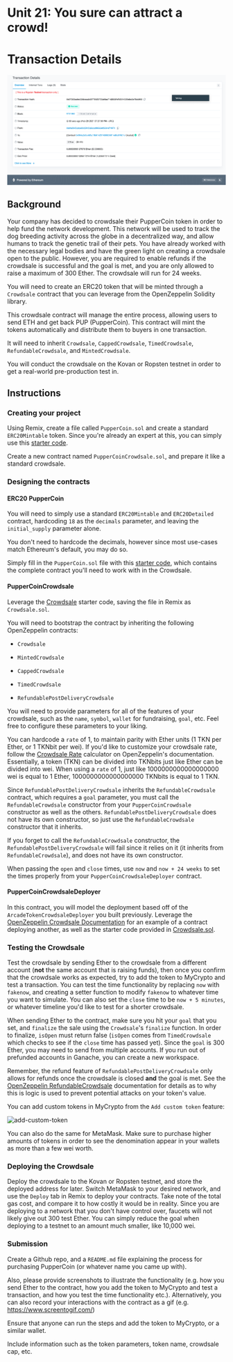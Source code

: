 # Unit 21: You sure can attract a crowd!

# Transaction Details
![crowd](Images/transaction_detail.png)

## Background

Your company has decided to crowdsale their PupperCoin token in order to help fund the network development.
This network will be used to track the dog breeding activity across the globe in a decentralized way, and allow humans to track the genetic trail of their pets. You have already worked with the necessary legal bodies and have the green light on creating a crowdsale open to the public. However, you are required to enable refunds if the crowdsale is successful and the goal is met, and you are only allowed to raise a maximum of 300 Ether. The crowdsale will run for 24 weeks.

You will need to create an ERC20 token that will be minted through a `Crowdsale` contract that you can leverage from the OpenZeppelin Solidity library.

This crowdsale contract will manage the entire process, allowing users to send ETH and get back PUP (PupperCoin).
This contract will mint the tokens automatically and distribute them to buyers in one transaction.

It will need to inherit `Crowdsale`, `CappedCrowdsale`, `TimedCrowdsale`, `RefundableCrowdsale`, and `MintedCrowdsale`.

You will conduct the crowdsale on the Kovan or Ropsten testnet in order to get a real-world pre-production test in.

## Instructions

### Creating your project

Using Remix, create a file called `PupperCoin.sol` and create a standard `ERC20Mintable` token. Since you're already an expert at this, you can simply use this [starter code](../Starter-Code/PupperCoin.sol).

Create a new contract named `PupperCoinCrowdsale.sol`, and prepare it like a standard crowdsale.

### Designing the contracts

#### ERC20 PupperCoin

You will need to simply use a standard `ERC20Mintable` and `ERC20Detailed` contract, hardcoding `18` as the `decimals` parameter, and leaving the `initial_supply` parameter alone.

You don't need to hardcode the decimals, however since most use-cases match Ethereum's default, you may do so.

Simply fill in the `PupperCoin.sol` file with this [starter code](../Starter-Code/PupperCoin.sol), which contains the complete contract you'll need to work with in the Crowdsale.

#### PupperCoinCrowdsale

Leverage the [Crowdsale](../Starter-Code/Crowdsale.sol) starter code, saving the file in Remix as `Crowdsale.sol`.

You will need to bootstrap the contract by inheriting the following OpenZeppelin contracts:

* `Crowdsale`

* `MintedCrowdsale`

* `CappedCrowdsale`

* `TimedCrowdsale`

* `RefundablePostDeliveryCrowdsale`

You will need to provide parameters for all of the features of your crowdsale, such as the `name`, `symbol`, `wallet` for fundraising, `goal`, etc. Feel free to configure these parameters to your liking.

You can hardcode a `rate` of 1, to maintain parity with Ether units (1 TKN per Ether, or 1 TKNbit per wei). If you'd like to customize your crowdsale rate, follow the [Crowdsale Rate](https://docs.openzeppelin.com/contracts/2.x/crowdsales#crowdsale-rate) calculator on OpenZeppelin's documentation. Essentially, a token (TKN) can be divided into TKNbits just like Ether can be divided into wei. When using a `rate` of 1, just like 1000000000000000000 wei is equal to 1 Ether, 1000000000000000000 TKNbits is equal to 1 TKN.

Since `RefundablePostDeliveryCrowdsale` inherits the `RefundableCrowdsale` contract, which requires a `goal` parameter, you must call the `RefundableCrowdsale` constructor from your `PupperCoinCrowdsale` constructor as well as the others. `RefundablePostDeliveryCrowdsale` does not have its own constructor, so just use the `RefundableCrowdsale` constructor that it inherits.

If you forget to call the `RefundableCrowdsale` constructor, the `RefundablePostDeliveryCrowdsale` will fail since it relies on it (it inherits from `RefundableCrowdsale`), and does not have its own constructor.

When passing the `open` and `close` times, use `now` and `now + 24 weeks` to set the times properly from your `PupperCoinCrowdsaleDeployer` contract.

#### PupperCoinCrowdsaleDeployer

In this contract, you will model the deployment based off of the `ArcadeTokenCrowdsaleDeployer` you built previously. Leverage the [OpenZeppelin Crowdsale Documentation](https://docs.openzeppelin.com/contracts/2.x/crowdsales) for an example of a contract deploying another, as well as the starter code provided in [Crowdsale.sol](../Starter-Code/Crowdsale.sol).

### Testing the Crowdsale

Test the crowdsale by sending Ether to the crowdsale from a different account (**not** the same account that is raising funds), then once you confirm that the crowdsale works as expected, try to add the token to MyCrypto and test a transaction. You can test the time functionality by replacing `now` with `fakenow`, and creating a setter function to modify `fakenow` to whatever time you want to simulate. You can also set the `close` time to be `now + 5 minutes`, or whatever timeline you'd like to test for a shorter crowdsale.

When sending Ether to the contract, make sure you hit your `goal` that you set, and `finalize` the sale using the `Crowdsale`'s `finalize` function. In order to finalize, `isOpen` must return false (`isOpen` comes from `TimedCrowdsale` which checks to see if the `close` time has passed yet). Since the `goal` is 300 Ether, you may need to send from multiple accounts. If you run out of prefunded accounts in Ganache, you can create a new workspace.

Remember, the refund feature of `RefundablePostDeliveryCrowdsale` only allows for refunds once the crowdsale is closed **and** the goal is met. See the [OpenZeppelin RefundableCrowdsale](https://docs.openzeppelin.com/contracts/2.x/api/crowdsale#RefundableCrowdsale) documentation for details as to why this is logic is used to prevent potential attacks on your token's value.

You can add custom tokens in MyCrypto from the `Add custom token` feature:

![add-custom-token](https://i.imgur.com/p1wwXQ9.png)

You can also do the same for MetaMask. Make sure to purchase higher amounts of tokens in order to see the denomination appear in your wallets as more than a few wei worth.

### Deploying the Crowdsale

Deploy the crowdsale to the Kovan or Ropsten testnet, and store the deployed address for later. Switch MetaMask to your desired network, and use the `Deploy` tab in Remix to deploy your contracts. Take note of the total gas cost, and compare it to how costly it would be in reality. Since you are deploying to a network that you don't have control over, faucets will not likely give out 300 test Ether. You can simply reduce the goal when deploying to a testnet to an amount much smaller, like 10,000 wei.

### Submission

Create a Github repo, and a `README.md` file explaining the process for purchasing PupperCoin (or whatever name you came up with).

Also, please provide screenshots to illustrate the functionality (e.g. how you send Ether to the contract, how you add the token to MyCrypto and test a transaction, and how you test the time functionality etc.). Alternatively, you can also record your interactions with the contract as a gif (e.g. https://www.screentogif.com/)


Ensure that anyone can run the steps and add the token to MyCrypto, or a similar wallet.

Include information such as the token parameters, token name, crowdsale cap, etc.
